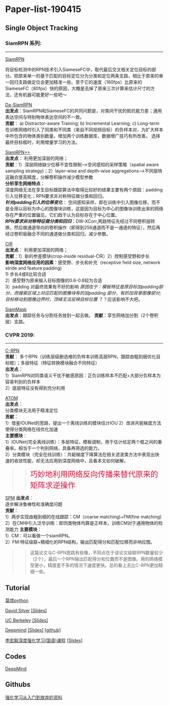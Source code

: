# Paper-list-190415 


## Single Object Tracking

### SiamRPN 系列:
-----------------

[SiamRPN](http://openaccess.thecvf.com/content_cvpr_2018/papers/Li_High_Performance_Visual_CVPR_2018_paper.pdf)

将目标检测中的RPN技术引入SiameseFC中，取代最后交叉相关定位目标的部分。把原来单一的基于匹配的目标定位分为分类和定位两条支路，相比于原来的单一回归支路做定位会更加精准一些。至于它的速度（160fps）比原来的SiameseFC（80fps）快的原因，大概是去掉了原来三次计算来估计尺寸的方法，还有机器可能更好一些吧～

[Da-SiamRPN](http://openaccess.thecvf.com/content_ECCV_2018/papers/Zheng_Zhu_Distractor-aware_Siamese_Networks_ECCV_2018_paper.pdf)  
**出发点**：SiamRPN和SiameseFC的共同问题是，对类间干扰的抵抗能力差；通用表达空间与特别物体表达空间的不一致。  
**贡献**： a) Distractor-aware Training; b) Incremental Learning; c) Long-term  
在训练网络时引入了同类和不同类（来自不同视频目标）的负样本对，为扩大样本中所包含的物体类别数量，增加两个训练数据库，数据增广技巧有所改善。
选择最终目标框时，利用增量学习的方法。

[SiamRPN++](https://arxiv.org/pdf/1812.11703.pdf)  
**出发点**： 利用更加深层的网络；  
**贡献**：1）深层网络缺少位移不变性限制-->空间感知的采样策略（spatial aware sampling strategy)；2）layer-wise and depth-wise aggregations-->不同层特这融合提高精度，分解卷积操作减少模型参数  
**分析孪生网络特点**：  
深度网络无法在孪生目标跟踪算法中取得比较好的结果主要有两个原因：padding引入位移变化；RPN要求非对称特征做分类和回归。  
***针对padding引入的位移变化***： 空间感知采样，即在训练中引入图像位移，而不是全用以目标为中心的图像块训练，这是因为目标为中心的图像块训练出来的网络存在严重的位置偏见，它们趋于认为目标存在于中心位置。  
***RPN要求非对称特征做分类和回归***：DW-XCorr,两路特征先经过不同卷积层转换，然后做通道导向的卷积操作（即得到256通道而不是一通道的特征），然后再经过卷积层融合不同的通道做分类和回归。减少参数。

[CIR](https://arxiv.org/pdf/1901.01660.pdf)  
**出发点**： 利用更加深层的网络；  
**贡献**：1）新的参差模块(crop-inside residual-CIR）2）控制感受野和步长  
**影响深度网络应用的因素**：感受野、步长和补充（receptive field size, network stride and feature padding)  
                        1) 步长4或8比较合适  
                        2）感受野为原来输入目标图像的0.6-0.8较为合适  
                        3）padding 对最终效果有不好的影响 *原因在于：模板特征是原目标加padding部分，而搜索区域上对应匹配的图像块有的加padding                           部分，有的加背景图像部分;目标移动到图像边界时，顶峰无法反映目标位置* ？？应该影响不大吧。  

[SiamMask](https://arxiv.org/pdf/1812.05050.pdf)  
**出发点**：跟踪任务与分割任务放到一起去做。
**贡献**：孪生网络加分割（2个卷积层）支路。


### CVPR 2019:
-----------------

[C-RPN](https://arxiv.org/pdf/1812.06148.pdf)  
**贡献**： 多个RPN（训练层级删选难的负样本训练高层RPN，跟踪由粗到细优化目标框）；多层特征（特征转换模块融合不同特征）  
**出发点**：  
1）SiamRPN对同类语义干扰不敏感原因：正负训练样本不匹配+大部分负样本为容易判别的负样本   
2）底层特征没有得到充分利用  

[ATOM](https://arxiv.org/pdf/1811.07628.pdf)  
**出发点**：  
分类模块无法用于精准定位  
**贡献**：  
1）借鉴IOUNet的思路，提出一个离线训练的模块估计IOU
2）改进共轭梯度方法使得分类网络在线优化加速  
**主要模块**：  
1）IOUNet(完全离线训练）：多层特征，模板调制，用于估计给定两个框之间的重叠率。相当于一个判别网络，具备再筛选的能力。  
2）分类模块（完全在线训练）：共轭梯度下降算法在相关滤波类方法中表现出快速的收敛性能，却无法应用到深度网络中，且看本文如何破解。  
>> <font color=#DC143C size=5>巧妙地利用网络反向传播来替代原来的矩阵求逆操作</font>

[SPM](https://arxiv.org/pdf/1904.04452.pdf)
**出发点**：  
逐步解决鲁棒性和准确度问题  
**贡献**：  
1）两步实现由粗到细的在线跟踪：CM（coarse matching)+FM(fine matching)
2）在CM中引入泛华训练：即同类物体均算是正样本，训练CM对于通用物体的检测能力 
**主要模块**：  
1）CM：可以看做一个siamRPN。  
2）FM:特征级联+精细化的RPN结构，输出匹配得分和匹配位移而非响应图。
>>这篇论文与C-RPN思路有些像，不同点在于该论文级联RPN数量较少（2个），最后一个RPN输出匹配得分和位置而不是图像。用的网络模型更小，精度差不多的情况下速度更快。总的看上去比C-RPN更加精细一些。

Tutorial
-----------------
[莫烦python](https://morvanzhou.github.io/tutorials/machine-learning/reinforcement-learning/)

[David Silver](https://space.bilibili.com/74997410/channel/detail?cid=53966) [[Slides]](http://www0.cs.ucl.ac.uk/staff/D.Silver/web/Teaching.html)

[UC Berkeley](https://www.bilibili.com/video/av32730838) [[Slides]](http://rail.eecs.berkeley.edu/deeprlcourse/)

[Deepmind](https://www.bilibili.com/video/av36621866) [[Slides]](http://www.cs.ucl.ac.uk/current_students/syllabus/compgi/compgi22_advanced_deep_learning_and_reinforcement_learning/)
[[github]](https://github.com/RylanSchaeffer/ucl-adv-dl-rl)

[李宏毅深度强化学习(国语)课程](https://www.bilibili.com/video/av24724071?from=search&seid=14814651069494196110) [[Slides]](http://speech.ee.ntu.edu.tw/~tlkagk/courses_MLDS18.html)

Codes
-------------------
[DeepMind](https://github.com/deepmind/trfl)

Githubs
--------------------------
[强化学习从入门到放弃的资料](https://github.com/wwxFromTju/awesome-reinforcement-learning-zh)
